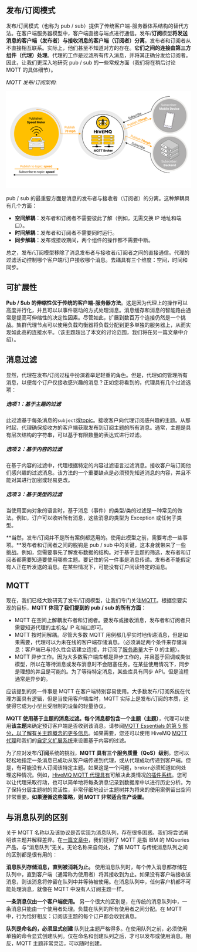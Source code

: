 ## 发布/订阅模式

发布/订阅模式（也称为 pub / sub）提供了传统客户端-服务器体系结构的替代方法。在客户端服务器模型中，客户端直接与端点进行通信。发布/**订阅**模型**将发送消息的客户端（发布者）与接收消息的客户端（订阅者）分离**。发布者和订阅者从不直接相互联系。实际上，他们甚至不知道对方的存在。**它们之间的连接由第三方组件（代理）处理**。代理的工作是过滤所有传入消息，并将其正确分发给订阅者。因此，让我们更深入地研究 pub / sub 的一些常规方面（我们将在稍后讨论 MQTT 的具体细节）。

_MQTT 发布/订阅架构_:

![MQTT发布/订阅](../pictures/mqtt-publish-subscribe.svg)

pub / sub 的最重要方面是消息的发布者与接收者（订阅者）的分离。这种解耦具有几个方面：

- **空间解耦**：发布者和订阅者不需要彼此了解（例如，无需交换 IP 地址和端口）。
- **时间解耦**：发布者和订阅者不需要同时运行。
- **同步解耦**：发布或接收期间，两个组件的操作都不需要中断。

总之，发布/订阅模型移除了消息发布者与接收者/订阅者之间的直接通信。代理的过滤活动控制哪个客户端/订户接收哪个消息。去耦具有三个维度：空间，时间和同步。

## 可扩展性

**Pub / Sub 的伸缩性优于传统的客户端-服务器方法**。这是因为代理上的操作可以高度并行化，并且可以以事件驱动的方式处理消息。消息缓存和消息的智能路由通常是提高可伸缩性的决定性因素。尽管如此，扩展到数百万个连接仍然是一个挑战。集群代理节点可以使用负载均衡器将负载分配到更多单独的服务器上，从而实现如此高的连接水平。（该主题超出了本文的讨论范围，我们将在另一篇文章中介绍）。

## 消息过滤

显然，代理在发布/订阅过程中扮演着举足轻重的角色。但是，代理如何管理所有消息，以便每个订户仅接收感兴趣的消息？正如您将看到的，代理具有几个过滤选项：

##### 选项 1：基于主题的过滤

此过滤基于每条消息的`subject`或[topic](https://www.hivemq.com/blog/mqtt-essentials-part-5-mqtt-topics-best-practices)。接收客户向代理订阅感兴趣的主题。从那时起，代理确保接收方的客户端获取发布到订阅主题的所有消息。通常，主题是具有层次结构的字符串，可以基于有限数量的表达式进行过滤。

##### 选项 2：基于内容的过滤

在基于内容的过滤中，代理根据特定的内容过滤语言过滤消息。接收客户端订阅他们感兴趣的过滤消息。该方法的一个重要缺点是必须预先知道消息的内容，并且不能对其进行加密或轻易更改。

##### 选项 3：基于类型的过滤

当使用面向对象的语言时，基于消息（事件）的类型/类的过滤是一种常见的做法。例如，订户可以收听所有消息，这些消息的类型为 Exception 或任何子类型。

**当然，发布/订阅并不是所有案例都适用的。使用此模型之前，需要考虑一些事项。**发布者和订阅者之间的脱钩是 pub / sub 中的关键，这本身就带来了一些挑战。例如，您需要事先了解发布数据的结构。对于基于主题的筛选，发布者和订阅者都需要知道要使用哪些主题。要记住的另一件事是消息传递。发布者不能假定有人正在听发送的消息。在某些情况下，可能没有订户阅读特定的消息。

## MQTT

现在，我们已经大致研究了发布/订阅模型，让我们专门关注[MQTT](https://www.hivemq.com/blog/how-to-get-started-with-mqtt/)。根据您要实现的目标，**MQTT 体现了我们提到的 pub / sub 的所有方面**：

- MQTT 在空间上解耦发布者和订阅者。要发布或接收消息，发布者和订阅者只需要知道代理的主机名/ IP 和端口即可。
- MQTT 按时间解耦。尽管大多数 MQTT 用例都几乎实时地传递消息，但是如果需要，代理可以为未在线的客户端存储消息。（必须满足两个条件来存储消息：客户端已与持久性会话建立连接，并订阅了[服务质量](https://www.hivemq.com/blog/mqtt-essentials-part-6-mqtt-quality-of-service-levels/)大于 0 的主题）。
- MQTT 异步工作。因为大多数客户端库都是异步工作的，并且基于回调或类似模型，所以在等待消息或发布消息时不会阻塞任务。在某些使用情况下，同步是理想的并且是可能的。为了等待特定消息，某些库具有同步 API。但是流程通常是异步的。

应该提到的另一件事是 MQTT 在客户端特别容易使用。大多数发布/订阅系统在代理方面具有逻辑，但是当使用客户端库时，MQTT 实际上是发布/订阅的本质，这使得它成为小型且受限制的设备的轻量协议。

**MQTT 使用基于主题的消息过滤。每个消息都包含一个主题（主题）**，代理可以使用**该主题**来确定预订客户端是否收到该消息。请参阅[MQTT Essentials 的第 5 部分，以了解有关主题概念的更多信息](https://www.hivemq.com/blog/mqtt-essentials-part-5-mqtt-topics-best-practices/)。如果需要，您还可以使用 HiveMQ [MQTT 代理](https://www.hivemq.com/hivemq/)和我们的[自定义扩展系统](https://www.hivemq.com/docs/plugins/latest/)来设置基于内容的过滤。

为了应对发布/**订阅**系统的挑战，**MQTT 具有三个服务质量（QoS）级别**。您可以轻松地指定一条消息已成功从客户端传递到代理，或从代理成功传递到客户端。但是，有可能没有人订阅该特定主题。如果这是一个问题，`broker`必须知道如何处理这种情况。例如，[HiveMQ MQTT 代理具有](https://www.hivemq.com/docs/plugins/latest/)可解决此类情况[的插件系统](https://www.hivemq.com/docs/plugins/latest/)。您可以让代理采取行动，也可以简单地将每条消息记录到数据库中以进行历史分析。为了保持分层主题树的灵活性，非常仔细地设计主题树并为将来的使用案例留出空间非常重要。**如果遵循这些策略，则 MQTT 非常适合生产设置。**

## 与消息队列的区别

关于 MQTT 名称以及该协议是否实现为消息队列，存在很多困惑。我们将尝试阐明该主题并解释差异。在[一篇文章中](https://www.hivemq.com/blog/mqtt-essentials-part-1-introducing-mqtt/)，我们提到了 MQTT 是指 IBM 的 MQseries 产品，与“消息队列”无关。无论名称来自何处，了解 MQTT 与传统消息队列之间的区别都是很有用的：

**消息队列存储消息，直到被消耗为止。** 使用消息队列时，每个传入消息都存储在队列中，直到客户端（通常称为使用者）将其接收到为止。如果没有客户端接收该消息，则该消息将停留在队列中并等待被使用。在消息队列中，任何客户机都不可能处理消息，就像在 MQTT 中没有人订阅主题一样。

**一条消息仅由一个客户端使用。** 另一个很大的区别是，在传统的消息队列中，一条消息只能由一个使用者处理。负载在队列的所有使用者之间分配。在 MQTT 中，行为恰好相反：订阅该主题的每个订户都会收到消息。

**队列是命名的，必须显式创建** 队列比主题严格得多。在使用队列之前，必须使用单独的命令显式创建队列。仅在命名和创建队列之后，才可以发布或使用消息。相反，MQTT 主题非常灵活，可以随时创建。
